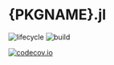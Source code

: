 # {PKGNAME}.jl

![lifecycle](https://img.shields.io/badge/lifecycle-experimental-orange.svg)<!--
![lifecycle](https://img.shields.io/badge/lifecycle-maturing-blue.svg)
![lifecycle](https://img.shields.io/badge/lifecycle-stable-green.svg)
![lifecycle](https://img.shields.io/badge/lifecycle-retired-orange.svg)
![lifecycle](https://img.shields.io/badge/lifecycle-archived-red.svg)
![lifecycle](https://img.shields.io/badge/lifecycle-dormant-blue.svg) -->
![build](https://github.com/{GHUSER}/{PKGNAME}.jl/workflows/CI/badge.svg)
<!-- [![Build Status](https://travis-ci.com/{GHUSER}/{PKGNAME}.jl.svg?branch=master)](https://travis-ci.com/{GHUSER}/{PKGNAME}.jl) -->
[![codecov.io](http://codecov.io/github/{GHUSER}/{PKGNAME}.jl/coverage.svg?branch=master)](http://codecov.io/github/{GHUSER}/{PKGNAME}.jl?branch=master)
<!--
[![Documentation](https://img.shields.io/badge/docs-stable-blue.svg)](https://{GHUSER}.github.io/{PKGNAME}.jl/stable)
[![Documentation](https://img.shields.io/badge/docs-master-blue.svg)](https://{GHUSER}.github.io/{PKGNAME}.jl/dev)
-->
